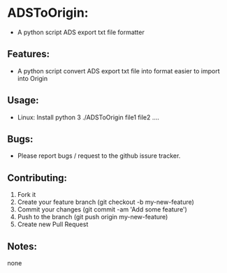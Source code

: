 # ADSToOrigin:
* A python script ADS export txt file formatter

## Features:
* A python script convert ADS export txt file
into format easier to import into Origin

## Usage:
* Linux: Install python 3
	./ADSToOrigin file1 file2 ....

## Bugs:
* Please report bugs / request to the github issure tracker.

## Contributing:
1. Fork it
2. Create your feature branch (git checkout -b my-new-feature)
3. Commit your changes (git commit -am 'Add some feature')
4. Push to the branch (git push origin my-new-feature)
5. Create new Pull Request

## Notes:
none
